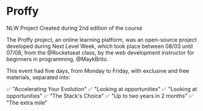 # Proffy
NLW Project Created during 2nd edition of the course

The Proffy project, an online learning platform, was an open-source project developed during Next Level Week, which took place between 08/03 until 07/08, from the @Rocketseat class, by the web development instructor for beginners in programming, @MaykBrito.

This event had five days, from Monday to Friday, with exclusive and free materials, separated into:

✅ "Accelerating Your Evolution"
✅ "Looking at opportunities"
✅ "Looking at opportunities"
✅ "The Stack's Choice"
✅ "Up to two years in 2 months"
✅ "The extra mile"

